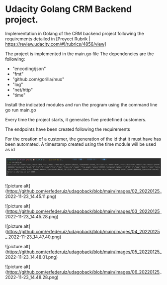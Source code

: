 # Udacity Golang CRM Backend project.

Implementation in Golang of the CRM backend project following the requirements detailed in [Proyect Rubrik | https://review.udacity.com/#!/rubrics/4856/view]

The project is implemented in the main.go file
The dependencies are the following:

*	"encoding/json"
*	"fmt"
*	"github.com/gorilla/mux"
*	"log"
*	"net/http"
*	"time"
  
Install the indicated modules and run the program using the command line go run main.go

Every time the project starts, it generates five predefined customers.

The endpoints have been created following the requirements

For the creation of a customer, the generation of the id that it must have has been automated.
A timestamp created using the time module will be used as id


![picture alt](https://github.com/erfederuiz/udagoback/blob/main/images/01_20220125_%202022-11-23_14.42.22.png)

![picture alt](https://github.com/erfederuiz/udagoback/blob/main/images/02_20220125_ 2022-11-23_14.45.11.png)

![picture alt](https://github.com/erfederuiz/udagoback/blob/main/images/03_20220125_ 2022-11-23_14.45.28.png)

![picture alt](https://github.com/erfederuiz/udagoback/blob/main/images/04_20220125_ 2022-11-23_14.47.40.png)

![picture alt](https://github.com/erfederuiz/udagoback/blob/main/images/05_20220125_ 2022-11-23_14.48.01.png)

![picture alt](https://github.com/erfederuiz/udagoback/blob/main/images/06_20220125_ 2022-11-23_14.48.28.png)
